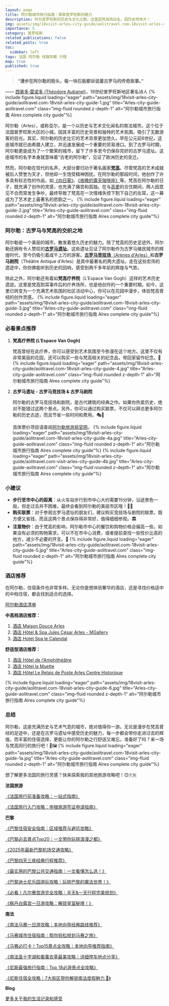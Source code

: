 ```yaml
---
layout: page
title: 阿尔勒城市旅行指南｜探索普罗旺斯的魅力
description: 作为普罗旺斯的历史与文化之都，这里因梵高而出名，因历史而伟大！
img: assets/img/18visit-arles-city-guide/aolitravel.com-18visit-arles-city-guide-0.webp
importance: 5
category: 普罗旺斯
related_publications: false
related_posts: true
toc:
  sidebar: left
tags: 法国 阿尔勒 线路攻略 行程
map: true
published: true
---
```


> **“漫步在阿尔勒的街头，每一块石板都诉说着古罗马的传奇故事。”**
> 

—— [西奥多·雷诺多 (Théodore Aubanel)](https://www.avignon-et-provence.com/en/celebrities-provence/theodore-aubanel)，19世纪普罗旺斯地区著名诗人
{% include figure.liquid loading="eager" path="assets/img/18visit-arles-city-guide/aolitravel.com-18visit-arles-city-guide-1.jpg" title="Arles-city-guide-aolitravel.com" class="img-fluid rounded z-depth-1"  alt="阿尔勒城市旅行指南 Alres complete city guide"%}

阿尔勒（Arles），或称亚尔，是一个以历史与艺术文化闻名的南法城市。这个位于法国普罗旺斯大区的小城，因其丰富的历史背景和独特的艺术氛围，吸引了无数游客的目光。其实，阿尔勒的历史比它的艺术背景更加悠久。早在公元前6世纪，这座城市就已由希腊人建立，并迅速发展成一个重要的贸易港口。到了古罗马时期，阿尔勒更是成为了一个繁荣的城市，留下了许多至今仍保存完好的古罗马遗址。这座城市的名字本身就意味着“古老的阿尔勒”，见证了欧洲历史的变迁。

然而，阿尔勒在现代的名声，大部分要归功于著名画家[**梵高**](https://baike.baidu.com/item/%E6%96%87%E6%A3%AE%E7%89%B9%C2%B7%E6%A2%B5%E9%AB%98/349237)。尽管梵高的艺术成就被后人赞誉为天才，但他却一生饱受精神困扰。在阿尔勒的那段时间，他创作了许多具有标志性的作品，如[《向日葵》](https://baike.baidu.com/item/%E5%90%91%E6%97%A5%E8%91%B5/7896456)、[《夜晚的露天咖啡座》](https://baike.baidu.com/item/%E5%A4%9C%E9%97%B4%E7%9A%84%E9%9C%B2%E5%A4%A9%E5%92%96%E5%95%A1%E5%BA%A7/667274)等。梵高在阿尔勒的日子，既充满了创作的灵感，也充满了痛苦和孤独。在与[高更](https://baike.baidu.com/item/%E4%BF%9D%E7%BD%97%C2%B7%E9%AB%98%E6%9B%B4/1530224)的合住期间，两人因意见不合而常发生争吵，最终导致了梵高在一次情绪失控下割下自己的左耳，这一幕成为了艺术史上最著名的悲剧之一。
{% include figure.liquid loading="eager" path="assets/img/18visit-arles-city-guide/aolitravel.com-18visit-arles-city-guide-2.jpg" title="Arles-city-guide-aolitravel.com" class="img-fluid rounded z-depth-1"  alt="阿尔勒城市旅行指南 Alres complete city guide"%}


### 阿尔勒：古罗马与梵高的交织之地

阿尔勒是一个美丽的城市，散发着悠久历史的魅力。除了梵高的历史足迹外，阿尔勒还拥有令人赞叹的[**古罗马遗址**](https://whc.unesco.org/fr/list/164/)。这些遗址见证了阿尔勒作为古罗马殖民城市的辉煌时代，至今仍吸引着成千上万的游客。[**古罗马竞技场**（Arènes d'Arles）](https://arenes-arles.com/)和**古罗马剧院**（Théâtre Antique d'Arles）是其中最著名的两大遗址。走在这些宏伟的遗迹中，你仿佛能听到历史的回响，感受到两千多年前的辉煌与气势。

除此之外，阿尔勒还有着如**梵高疗养院**（L'Espace Van Gogh）这样的艺术历史遗迹。这里是梵高割耳事件后的疗养场所，也是他创作的一个重要时期。如今，这里已转变为一个充满艺术氛围的社区活动中心，你可以在花园中漫步，体验梵高曾经的创作灵感。
{% include figure.liquid loading="eager" path="assets/img/18visit-arles-city-guide/aolitravel.com-18visit-arles-city-guide-3.jpg" title="Arles-city-guide-aolitravel.com" class="img-fluid rounded z-depth-1"  alt="阿尔勒城市旅行指南 Alres complete city guide"%}


### 必看景点推荐

1. **梵高疗养院 (L’Espace Van Gogh)**
    
    梵高曾经在此疗养，你可以感受到艺术氛围至今弥漫在这个地方。这里不仅有非常美丽的花园，还可以购买一些与梵高相关的纪念品，带回家留作纪念。🌻
{% include figure.liquid loading="eager" path="assets/img/18visit-arles-city-guide/aolitravel.com-18visit-arles-city-guide-4.jpg" title="Arles-city-guide-aolitravel.com" class="img-fluid rounded z-depth-1"  alt="阿尔勒城市旅行指南 Alres complete city guide"%}
    
2. **古罗马遗址 - 古罗马竞技场 & 古罗马剧院**
    
    阿尔勒的古罗马竞技场和剧院，是古代建筑的经典之作。如果你热爱历史，绝对不能错过这两个景点。另外，你可以通过购买联票，不仅可以拜访更多阿尔勒的历史古迹，而且节省一些时间和费用。🎭🎫
    
    具体票价项目请查阅[阿尔勒旅游局官网](https://arlestourisme.tickeasy.com/en-GB/family?famillesParentes=1832040084910400002)。
{% include figure.liquid loading="eager" path="assets/img/18visit-arles-city-guide/aolitravel.com-18visit-arles-city-guide-4a.jpg" title="Arles-city-guide-aolitravel.com" class="img-fluid rounded z-depth-1"  alt="阿尔勒城市旅行指南 Alres complete city guide"%}
{% include figure.liquid loading="eager" path="assets/img/18visit-arles-city-guide/aolitravel.com-visit-arles-city-guide-4b.jpg" title="Arles-city-guide-aolitravel.com" class="img-fluid rounded z-depth-1"  alt="阿尔勒城市旅行指南 Alres complete city guide"%}


### 小建议

- **步行至市中心的距离**：从火车站步行到市中心大约需要15分钟，沿途景色一般，但走过去并不困难，最终会看到阿尔勒的美丽市区哦！🚶‍♂️
- **购买联票**：对于参观古罗马遗址的朋友们，建议购买竞技场与剧院的联票，既方便又省钱，而且这两个景点保存得非常好，值得细细参观。🏛️
- **注意物价**：由于梵高的影响，阿尔勒市中心的餐饮和购物价格会偏高一些。如果没有必须的购物需求，可以不在市中心消费，或者提前查找一些性价比高的地方，减少不必要的开支。💸
{% include figure.liquid loading="eager" path="assets/img/18visit-arles-city-guide/aolitravel.com-18visit-arles-city-guide-5.jpg" title="Arles-city-guide-aolitravel.com" class="img-fluid rounded z-depth-1"  alt="阿尔勒城市旅行指南 Alres complete city guide"%}

### 酒店推荐

在阿尔勒，住宿条件也非常多样。无论你是想体验奢华的酒店，还是寻找价格适中的中档住宿，都会找到适合的选择。

[阿尔勒酒店清单](https://www.trip.com/t/HECauzmqKO2)

**中高档酒店推荐：**

1. [酒店 Maison Douce Arles](https://www.trip.com/t/FrqLGVqqKO2) 
2. [酒店 Hôtel & Spa Jules César Arles - MGallery](https://www.trip.com/t/pahf70tqKO2)
3. [酒店 Hotel Spa le Calendal](https://www.trip.com/t/Q4YDrCvqKO2)

**舒适型酒店推荐：**

1. [酒店 Hôtel de l'Amphithéâtre](https://www.trip.com/t/BDaqPWxqKO2)
2. [酒店 Hôtel la Muette](https://www.trip.com/t/nnaDVlyqKO2)
3. [酒店 Hôtel Le Relais de Poste Arles Centre Historique](https://www.trip.com/t/jAvSyO1rKO2)

{% include figure.liquid loading="eager" path="assets/img/18visit-arles-city-guide/aolitravel.com-18visit-arles-city-guide-6.jpg" title="Arles-city-guide-aolitravel.com" class="img-fluid rounded z-depth-1"  alt="阿尔勒城市旅行指南 Alres complete city guide"%}


### 总结

阿尔勒，这座充满历史与艺术气息的城市，绝对值得你一游。无论是漫步在梵高曾经的足迹中，还是在古罗马遗址中感受历史的魅力，每一步都会带你走进过去的辉煌。而丰富的住宿选择，更能让你的阿尔勒之行舒适又难忘。准备好了吗？来一场与梵高同行的旅行吧！🎨🖼️
{% include figure.liquid loading="eager" path="assets/img/18visit-arles-city-guide/aolitravel.com-18visit-arles-city-guide-1a.jpg" title="Arles-city-guide-aolitravel.com" class="img-fluid rounded z-depth-1"  alt="阿尔勒城市旅行指南 Alres complete city guide"%}

想了解更多法国的旅行灵感？快来探索我的其他旅游攻略吧！😊🇫🇷

**法国旅游**

[《法国旅行前准备攻略：一站式指南》](https://aolitravel.com/france-travel/france-travel-information/)

[《法国旅行入门攻略：申根旅游签证申请指南》](https://aolitravel.com/france-travel/france-visa-information/)

**巴黎**

[《巴黎住宿安全指南｜区域推荐与避坑攻略》](https://aolitravel.com/paris/paris-map-arr/)

[《巴黎必去景点Top20｜一文带你玩转浪漫之都》](https://aolitravel.com/paris/paris-top-20/)

[《2025年最新巴黎机场交通攻略》](https://aolitravel.com/paris/public-transport-paris-airports/)

[《巴黎四天三夜经典行程推荐》](https://aolitravel.com/paris/paris-4days-trip/)

[《最实用的巴黎公共交通指南｜一文看懂怎么选！》](https://aolitravel.com/paris/paris-public-transportation/)

[《巴黎迪士尼乐园游玩攻略｜玩转巴黎的魔法世界！》](https://aolitravel.com/paris/visit-disneyland-paris/)

[《必看！凡尔赛宫游览全攻略｜半天&一天行程完美规划》](https://aolitravel.com/paris/visit-versailles/)

[《枫丹白露宫一日游攻略：解锁皇室秘境！》](https://aolitravel.com/paris/visit-fontainebleau/)

**南法**

[《南法马赛一日游攻略｜本地向导经典路线推荐》](https://aolitravel.com/south-of-france/marseille-1day-trip/)

[《马赛城市住宿指南｜帮你轻松规划马赛之旅》](https://aolitravel.com/south-of-france/marseille-quartier-hotel-recommandation/)

[《马赛必打卡！Top15景点全攻略｜本地向导推荐指南》](https://aolitravel.com/south-of-france/visit-marseille-top15-things-to-do/)

[《南法圣十字湖和看薰衣草最美攻略｜详细停车地点分享》](https://aolitravel.com/south-of-france/visit-lavande-champ-saint-croix-verdon-moustiers-sainte-marie/#%EF%B8%8F-%E7%9C%8B%E6%B9%96%E6%94%BB%E7%95%A5)

[《尼斯最强旅行指南｜Top 18必游景点全攻略》](https://aolitravel.com/south-of-france/nice-top-18-things-to-do/)

[《尼斯住宿全攻略｜7大街区带你解锁南法度假魅力 🌊》](https://aolitravel.com/south-of-france/where-to-stay-in-nice-top7-quariters-hotel-recommandation/)

**Blog**

[更多关于我的生活记录和感受](https://aolitravel.com/blog/)
